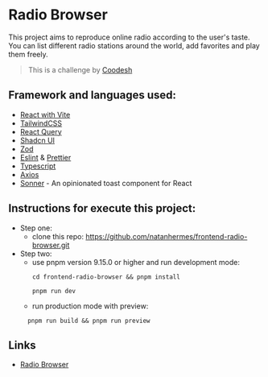 # Radio Browser

This project aims to reproduce online radio according to the user's taste. You can list different radio stations around the world, add favorites and play them freely.

> This is a challenge by [Coodesh](https://coodesh.com/)

## Framework and languages used:

- [React with Vite](https://vite.dev/guide/#scaffolding-your-first-vite-project)
- [TailwindCSS](https://tailwindcss.com/)
- [React Query](https://tanstack.com/query/v5/docs/framework/react/overview)
- [Shadcn UI](https://ui.shadcn.com/)
- [Zod](https://zod.dev/)
- [Eslint](https://eslint.org/) & [Prettier](https://prettier.io/)
- [Typescript](https://www.typescriptlang.org/)
- [Axios](https://axios-http.com/ptbr/docs/intro)
- [Sonner](https://sonner.emilkowal.ski/) - An opinionated toast component for React


## Instructions for execute this project:

- Step one:
  - clone this repo: https://github.com/natanhermes/frontend-radio-browser.git
- Step two:
  - use pnpm version 9.15.0 or higher and run development mode: 
    ```shell
    cd frontend-radio-browser && pnpm install
    ```
    ```shell
    pnpm run dev
    ```
  - run production mode with preview:
  ```shell
    pnpm run build && pnpm run preview
    ```

## Links
- [Radio Browser](https://github.com/natanhermes/frontend-radio-browser)